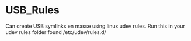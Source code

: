 USB_Rules
=========

Can create USB symlinks en masse using linux udev rules. Run this in your udev rules folder found /etc/udev/rules.d/
